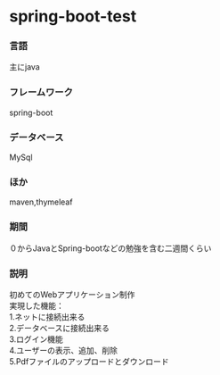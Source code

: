 # spring-boot-test

### 言語
主にjava
### フレームワーク　
spring-boot
### データベース   
MySql
### ほか　　　　　　
maven,thymeleaf

### 期間
０からJavaとSpring-bootなどの勉強を含む二週間くらい

### 説明

初めてのWebアプリケーション制作<br>
実現した機能：<br>
1.ネットに接続出来る<br>
2.データベースに接続出来る<br>
3.ログイン機能<br>
4.ユーザーの表示、追加、削除<br>
5.Pdfファイルのアップロードとダウンロード<br>
